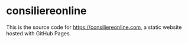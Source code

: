 # consiliereonline
This is the source code for https://consiliereonline.com, a static website hosted with GitHub Pages.
